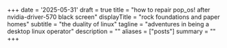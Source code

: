 +++
date = '2025-05-31'
draft = true
title = "how to repair pop_os! after nvidia-driver-570 black screen"
displayTitle = "rock foundations and paper homes"
subtitle = "the duality of linux"
tagline = "adventures in being a desktop linux operator"
description = ""
aliases = ["posts"]
summary = ""
+++
